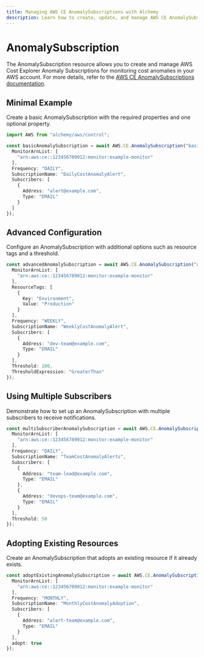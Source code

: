 ```yaml
---
title: Managing AWS CE AnomalySubscriptions with Alchemy
description: Learn how to create, update, and manage AWS CE AnomalySubscriptions using Alchemy Cloud Control.
---
```


# AnomalySubscription

The AnomalySubscription resource allows you to create and manage AWS Cost Explorer Anomaly Subscriptions for monitoring cost anomalies in your AWS account. For more details, refer to the [AWS CE AnomalySubscriptions documentation](https://docs.aws.amazon.com/ce/latest/userguide/).

## Minimal Example

Create a basic AnomalySubscription with the required properties and one optional property.

```ts
import AWS from "alchemy/aws/control";

const basicAnomalySubscription = await AWS.CE.AnomalySubscription("basicAnomalySubscription", {
  MonitorArnList: [
    "arn:aws:ce::123456789012:monitor:example-monitor"
  ],
  Frequency: "DAILY",
  SubscriptionName: "DailyCostAnomalyAlert",
  Subscribers: [
    {
      Address: "alert@example.com",
      Type: "EMAIL"
    }
  ]
});
```

## Advanced Configuration

Configure an AnomalySubscription with additional options such as resource tags and a threshold.

```ts
const advancedAnomalySubscription = await AWS.CE.AnomalySubscription("advancedAnomalySubscription", {
  MonitorArnList: [
    "arn:aws:ce::123456789012:monitor:example-monitor"
  ],
  ResourceTags: [
    {
      Key: "Environment",
      Value: "Production"
    }
  ],
  Frequency: "WEEKLY",
  SubscriptionName: "WeeklyCostAnomalyAlert",
  Subscribers: [
    {
      Address: "dev-team@example.com",
      Type: "EMAIL"
    }
  ],
  Threshold: 100,
  ThresholdExpression: "GreaterThan"
});
```

## Using Multiple Subscribers

Demonstrate how to set up an AnomalySubscription with multiple subscribers to receive notifications.

```ts
const multiSubscriberAnomalySubscription = await AWS.CE.AnomalySubscription("multiSubscriberAnomalySubscription", {
  MonitorArnList: [
    "arn:aws:ce::123456789012:monitor:example-monitor"
  ],
  Frequency: "DAILY",
  SubscriptionName: "TeamCostAnomalyAlerts",
  Subscribers: [
    {
      Address: "team-lead@example.com",
      Type: "EMAIL"
    },
    {
      Address: "devops-team@example.com",
      Type: "EMAIL"
    }
  ],
  Threshold: 50
});
```

## Adopting Existing Resources

Create an AnomalySubscription that adopts an existing resource if it already exists.

```ts
const adoptExistingAnomalySubscription = await AWS.CE.AnomalySubscription("adoptExistingAnomalySubscription", {
  MonitorArnList: [
    "arn:aws:ce::123456789012:monitor:example-monitor"
  ],
  Frequency: "MONTHLY",
  SubscriptionName: "MonthlyCostAnomalyAdoption",
  Subscribers: [
    {
      Address: "alert-team@example.com",
      Type: "EMAIL"
    }
  ],
  adopt: true
});
```